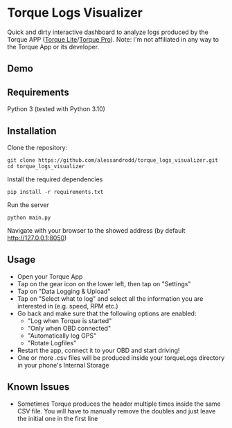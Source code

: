 # Torque Logs Visualizer
Quick and dirty interactive dashboard to analyze logs produced by the Torque APP ([Torque Lite](https://play.google.com/store/apps/details?id=org.prowl.torquefree)/[Torque Pro](https://play.google.com/store/apps/details?id=org.prowl.torque)).
Note: I'm not affiliated in any way to the Torque App or its developer.

## Demo

## Requirements
Python 3 (tested with Python 3.10)

## Installation
Clone the repository:
```
git clone https://github.com/alessandrodd/torque_logs_visualizer.git
cd torque_logs_visualizer
```
Install the required dependencies
```
pip install -r requirements.txt
```
Run the server
```
python main.py
```

Navigate with your browser to the showed address (by default http://127.0.0.1:8050)

## Usage
- Open your Torque App
- Tap on the gear icon on the lower left, then tap on "Settings"
- Tap on "Data Logging & Upload"
- Tap on "Select what to log" and select all the information you are interested in (e.g. speed, RPM etc.)
- Go back and make sure that the following options are enabled:
  - "Log when Torque is started"
  - "Only when OBD connected"
  - "Automatically log GPS"
  - "Rotate Logfiles"
- Restart the app, connect it to your OBD and start driving!
- One or more .csv files will be produced inside your torqueLogs directory in your phone's Internal Storage

## Known Issues
- Sometimes Torque produces the header multiple times inside the same CSV file. You will have to manually remove the doubles and just leave the initial one in the first line